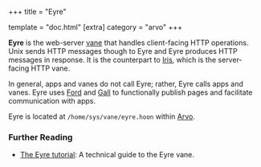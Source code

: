 +++
title = "Eyre"

template = "doc.html"
[extra]
category = "arvo"
+++

**Eyre** is the web-server [vane](../vane) that handles client-facing HTTP operations. Unix sends HTTP messages though to Eyre and Eyre produces HTTP messages in response. It is the counterpart to [Iris](../iris), which is the server-facing HTTP vane.

In general, apps and vanes do not call Eyre; rather, Eyre calls apps and vanes. Eyre uses [Ford](../ford) and [Gall](../gall) to functionally publish pages and facilitate communication with apps.

Eyre is located at `/home/sys/vane/eyre.hoon` within [Arvo](../arvo).

### Further Reading

- [The Eyre tutorial](/docs/arvo/eyre/eyre): A technical guide to the Eyre vane.
